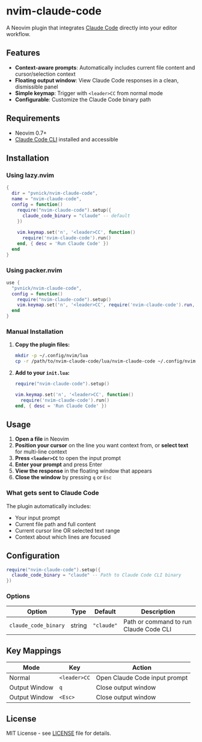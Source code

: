 # nvim-claude-code

A Neovim plugin that integrates [Claude Code](https://claude.ai/code) directly into your editor workflow.

## Features

- **Context-aware prompts**: Automatically includes current file content and cursor/selection context
- **Floating output window**: View Claude Code responses in a clean, dismissible panel  
- **Simple keymap**: Trigger with `<leader>CC` from normal mode
- **Configurable**: Customize the Claude Code binary path

## Requirements

- Neovim 0.7+
- [Claude Code CLI](https://docs.anthropic.com/en/docs/claude-code/cli-usage) installed and accessible

## Installation

### Using lazy.nvim

```lua
{
  dir = "pvnick/nvim-claude-code",
  name = "nvim-claude-code",
  config = function()
    require("nvim-claude-code").setup({
      claude_code_binary = "claude" -- default
    })
    
    vim.keymap.set('n', '<leader>CC', function()
      require('nvim-claude-code').run()
    end, { desc = 'Run Claude Code' })
  end
}
```

### Using packer.nvim

```lua
use {
  "pvnick/nvim-claude-code",
  config = function()
    require("nvim-claude-code").setup()
    vim.keymap.set('n', '<leader>CC', require('nvim-claude-code').run, { desc = 'Run Claude Code' })
  end
}
```

### Manual Installation

1. **Copy the plugin files:**
   ```bash
   mkdir -p ~/.config/nvim/lua
   cp -r /path/to/nvim-claude-code/lua/nvim-claude-code ~/.config/nvim/lua/
   ```

2. **Add to your `init.lua`:**
   ```lua
   require("nvim-claude-code").setup()
   
   vim.keymap.set('n', '<leader>CC', function()
     require('nvim-claude-code').run()
   end, { desc = 'Run Claude Code' })
   ```

## Usage

1. **Open a file** in Neovim
2. **Position your cursor** on the line you want context from, or **select text** for multi-line context
3. **Press `<leader>CC`** to open the input prompt
4. **Enter your prompt** and press Enter
5. **View the response** in the floating window that appears
6. **Close the window** by pressing `q` or `Esc`

### What gets sent to Claude Code

The plugin automatically includes:
- Your input prompt
- Current file path and full content
- Current cursor line OR selected text range
- Context about which lines are focused

## Configuration

```lua
require("nvim-claude-code").setup({
  claude_code_binary = "claude" -- Path to Claude Code CLI binary
})
```

### Options

| Option | Type | Default | Description |
|--------|------|---------|-------------|
| `claude_code_binary` | string | `"claude"` | Path or command to run Claude Code CLI |

## Key Mappings

| Mode | Key | Action |
|------|-----|--------|
| Normal | `<leader>CC` | Open Claude Code input prompt |
| Output Window | `q` | Close output window |
| Output Window | `<Esc>` | Close output window |

## License

MIT License - see [LICENSE](LICENSE) file for details.
